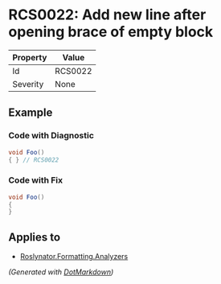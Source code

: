 # RCS0022: Add new line after opening brace of empty block

| Property | Value   |
| -------- | ------- |
| Id       | RCS0022 |
| Severity | None    |

## Example

### Code with Diagnostic

```csharp
void Foo()
{ } // RCS0022
```

### Code with Fix

```csharp
void Foo()
{
}
```

## Applies to

* [Roslynator.Formatting.Analyzers](https://www.nuget.org/packages/Roslynator.Formatting.Analyzers)


*\(Generated with [DotMarkdown](http://github.com/JosefPihrt/DotMarkdown)\)*